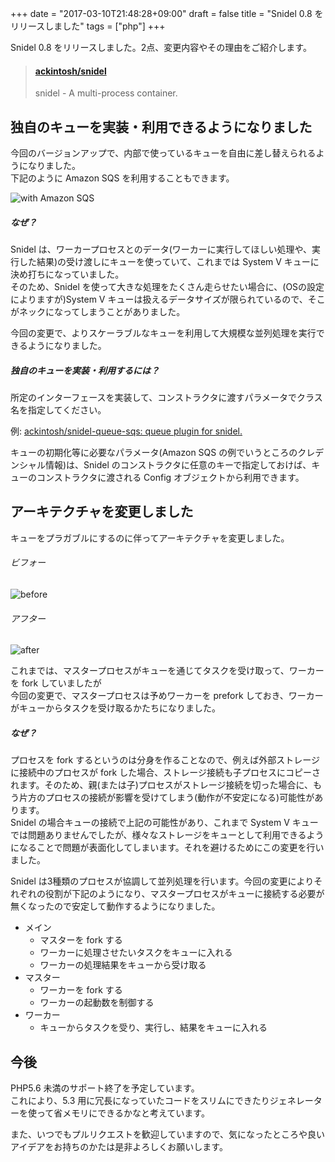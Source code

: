 +++
date = "2017-03-10T21:48:28+09:00"
draft = false
title = "Snidel 0.8 をリリースしました"
tags = ["php"]
+++


Snidel 0.8 をリリースしました。2点、変更内容やその理由をご紹介します。

<!--more-->

<blockquote class="embedly-card" data-card-key="916e111541fe433792c1330eb7eba55b" data-card-image="https://github.com/ackintosh/snidel/raw/master/images/snidel-queue-sqs.png" data-card-type="article"><h4><a href="https://github.com/ackintosh/snidel">ackintosh/snidel</a></h4><p>snidel - A multi-process container.</p></blockquote>
<script async src="//cdn.embedly.com/widgets/platform.js" charset="UTF-8"></script>

## 独自のキューを実装・利用できるようになりました

今回のバージョンアップで、内部で使っているキューを自由に差し替えられるようになりました。  
下記のように Amazon SQS を利用することもできます。

![with Amazon SQS](https://github.com/ackintosh/snidel/raw/master/images/snidel-queue-sqs.png)

##### なぜ？

Snidel は、ワーカープロセスとのデータ(ワーカーに実行してほしい処理や、実行した結果)の受け渡しにキューを使っていて、これまでは System V キューに決め打ちになっていました。  
そのため、Snidel を使って大きな処理をたくさん走らせたい場合に、(OSの設定によりますが)System V キューは扱えるデータサイズが限られているので、そこがネックになってしまうことがありました。

今回の変更で、よりスケーラブルなキューを利用して大規模な並列処理を実行できるようになりました。

##### 独自のキューを実装・利用するには？

所定のインターフェースを実装して、コンストラクタに渡すパラメータでクラス名を指定してください。

例: [ackintosh/snidel-queue-sqs: queue plugin for snidel.](https://github.com/ackintosh/snidel-queue-sqs)


キューの初期化等に必要なパラメータ(Amazon SQS の例でいうところのクレデンシャル情報)は、Snidel のコンストラクタに任意のキーで指定しておけば、キューのコンストラクタに渡される Config オブジェクトから利用できます。

## アーキテクチャを変更しました

キューをプラガブルにするのに伴ってアーキテクチャを変更しました。  

###### ビフォー

![before](https://github.com/ackintosh/snidel/raw/master/images/0.6_master_worker.png)

###### アフター

![after](https://github.com/ackintosh/snidel/raw/master/images/0.8_pluggable_queue.png)

これまでは、マスタープロセスがキューを通じてタスクを受け取って、ワーカーを fork していましたが  
今回の変更で、マスタープロセスは予めワーカーを prefork しておき、ワーカーがキューからタスクを受け取るかたちになりました。

##### なぜ？

プロセスを fork するというのは分身を作ることなので、例えば外部ストレージに接続中のプロセスが fork した場合、ストレージ接続も子プロセスにコピーされます。そのため、親(または子)プロセスがストレージ接続を切った場合に、もう片方のプロセスの接続が影響を受けてしまう(動作が不安定になる)可能性があります。  
Snidel の場合キューの接続で上記の可能性があり、これまで System V キューでは問題ありませんでしたが、様々なストレージをキューとして利用できるようになることで問題が表面化してしまいます。それを避けるためにこの変更を行いました。

Snidel は3種類のプロセスが協調して並列処理を行います。今回の変更によりそれぞれの役割が下記のようになり、マスタープロセスがキューに接続する必要が無くなったので安定して動作するようになりました。

- メイン
  - マスターを fork する
  - ワーカーに処理させたいタスクをキューに入れる
  - ワーカーの処理結果をキューから受け取る
- マスター
  - ワーカーを fork する
  - ワーカーの起動数を制御する
- ワーカー
  - キューからタスクを受り、実行し、結果をキューに入れる

## 今後

PHP5.6 未満のサポート終了を予定しています。  
これにより、5.3 用に冗長になっていたコードをスリムにできたりジェネレーターを使って省メモリにできるかなと考えています。

また、いつでもプルリクエストを歓迎していますので、気になったところや良いアイデアをお持ちのかたは是非よろしくお願いします。
